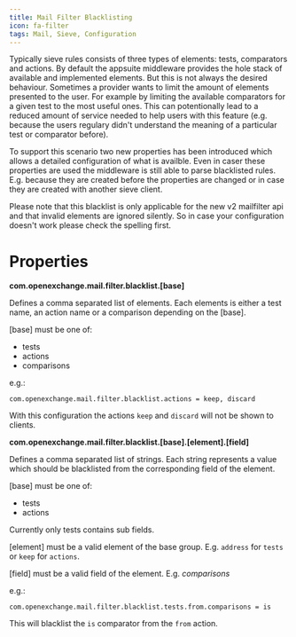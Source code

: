 ```yaml
---
title: Mail Filter Blacklisting
icon: fa-filter
tags: Mail, Sieve, Configuration
---
```


Typically sieve rules consists of three types of elements: tests, comparators and actions. By default the appsuite middleware provides the hole stack of available and implemented elements.
But this is not always the desired behaviour. Sometimes a provider wants to limit the amount of elements presented to the user. For example by limiting the available comparators for a given test to the most useful ones. This can potentionally lead to a reduced amount of service needed to help users with this feature (e.g. because the users regulary didn't understand the meaning of a particular test or comparator before). 

To support this scenario two new properties has been introduced which allows a detailed configuration of what is availble. Even in caser these properties are used the middleware is still able to parse blacklisted rules. E.g. because they are created before the properties are changed or in case they are created with another sieve client. 

Please note that this blacklist is only applicable for the new v2 mailfilter api and that invalid elements are ignored silently. So in case your configuration doesn't work please check the spelling first.


# Properties

**com.openexchange.mail.filter.blacklist.[base]**

Defines a comma separated list of elements. Each elements is either a test name, an action name or a comparison depending on the [base].

[base] must be one of:  
* tests
* actions
* comparisons

e.g.:
```
com.openexchange.mail.filter.blacklist.actions = keep, discard
```
With this configuration the actions `keep` and `discard` will not be shown to clients.


**com.openexchange.mail.filter.blacklist.[base].[element].[field]**

Defines a comma separated list of strings. Each string represents a value which should be blacklisted from the corresponding field of the element.

[base] must be one of:  
* tests
* actions

Currently only tests contains sub fields.

[element] must be a valid element of the base group. E.g. `address` for `tests` or `keep` for `actions`.

[field] must be a valid field of the element. E.g. *comparisons*

e.g.:
```
com.openexchange.mail.filter.blacklist.tests.from.comparisons = is
```

This will blacklist the `is` comparator from the `from` action.
